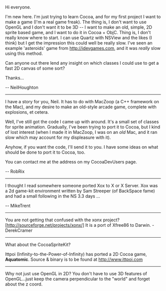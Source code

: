 

Hi everyone.

I'm new here.  I'm just trying to learn Cocoa, and for my first project I want to make a game (I'm a real game freak).  The thing is, I don't want to use OpenGL and I don't want it to be 3D -- I want to make an old, simple, 2D sprite based game, and I want to do it in Cocoa + ObjC.  Thing is, I don't really know where to start.  I can use Quartz with NSView and the likes (I think) but I get the impression this could well be really slow.  I've seen an example 'asteroids' game from http://idevgames.com, and it was *really* slow using this method.

Can anyone out there lend any insight on which classes I could use to get a fast 2D canvas of some sort?

Thanks...

-- NeilHoughton

----

I have a story for you, Neil. It has to do with MacZoop (a C++ framework on the Mac), and my desire to make an old-style arcade game, complete with explosions, et cetera.

Well, I've still got the code I came up with around. It's a small set of classes for sprite animation.
Gradually, I've been trying to port it to Cocoa, but I kind of lost interest (when I made it in MacZoop, I was on an *old* Mac, and it ran slow which may account for my displeasure with it).

Anyhow, if you want the code, I'll send it to you. I have some ideas on what should be done to port it to Cocoa, too.

You can contact me at the address on my CocoaDevUsers page.

-- RobRix

----

I thought I read somewhere someone ported Xox to X or X Server. Xox was a 2d game-kit environment written by Sam Streeper (of BackSpace fame) and had a small following in the NS 3.3 days ... 

-- MikeTrent

----

You are not getting that confused with the xonx project? [http://sourceforge.net/projects/xonx/]  It is a port of Xfree86 to Darwin.
         -DerekCramer

----

What about the CocoaSpriteKit?

Ittpoi (Infinity-to-the-Power-of-Infinity) has ported a 2D Cocoa game, **Aquatomic**. Source & binary is to be found at http://www.ittpoi.com

----

Why not just use OpenGL in 2D?  You don't have to use 3D features of OpenGL...just keep the camera perpendicular to the "world" and forget about the z coord.
